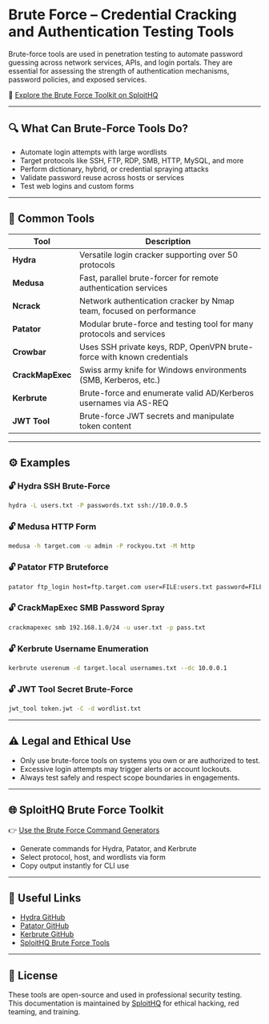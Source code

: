 # Brute Force – Credential Cracking and Authentication Testing Tools

Brute-force tools are used in penetration testing to automate password guessing across network services, APIs, and login portals. They are essential for assessing the strength of authentication mechanisms, password policies, and exposed services.

🔗 [Explore the Brute Force Toolkit on SploitHQ](https://sploithq.com/brute-force)

---

## 🔍 What Can Brute-Force Tools Do?

- Automate login attempts with large wordlists
- Target protocols like SSH, FTP, RDP, SMB, HTTP, MySQL, and more
- Perform dictionary, hybrid, or credential spraying attacks
- Validate password reuse across hosts or services
- Test web logins and custom forms

---

## 🧰 Common Tools

| Tool            | Description                                                               |
|------------------|---------------------------------------------------------------------------|
| **Hydra**        | Versatile login cracker supporting over 50 protocols                      |
| **Medusa**       | Fast, parallel brute-forcer for remote authentication services            |
| **Ncrack**       | Network authentication cracker by Nmap team, focused on performance       |
| **Patator**      | Modular brute-force and testing tool for many protocols and services      |
| **Crowbar**      | Uses SSH private keys, RDP, OpenVPN brute-force with known credentials    |
| **CrackMapExec** | Swiss army knife for Windows environments (SMB, Kerberos, etc.)           |
| **Kerbrute**     | Brute-force and enumerate valid AD/Kerberos usernames via AS-REQ          |
| **JWT Tool**     | Brute-force JWT secrets and manipulate token content                      |

---

## ⚙️ Examples

### 🔓 Hydra SSH Brute-Force
```bash
hydra -L users.txt -P passwords.txt ssh://10.0.0.5
```

### 🔓 Medusa HTTP Form
```bash
medusa -h target.com -u admin -P rockyou.txt -M http
```

### 🔓 Patator FTP Bruteforce
```bash
patator ftp_login host=ftp.target.com user=FILE:users.txt password=FILE:pass.txt -x ignore:mesg='Login incorrect'
```

### 🔓 CrackMapExec SMB Password Spray
```bash
crackmapexec smb 192.168.1.0/24 -u user.txt -p pass.txt
```

### 🔓 Kerbrute Username Enumeration
```bash
kerbrute userenum -d target.local usernames.txt --dc 10.0.0.1
```

### 🔓 JWT Tool Secret Brute-Force
```bash
jwt_tool token.jwt -C -d wordlist.txt
```

---

## ⚠️ Legal and Ethical Use

- Only use brute-force tools on systems you own or are authorized to test.
- Excessive login attempts may trigger alerts or account lockouts.
- Always test safely and respect scope boundaries in engagements.

---

## 🌐 SploitHQ Brute Force Toolkit

👉 [Use the Brute Force Command Generators](https://sploithq.com/brute-force)

- Generate commands for Hydra, Patator, and Kerbrute
- Select protocol, host, and wordlists via form
- Copy output instantly for CLI use

---

## 🔗 Useful Links

- [Hydra GitHub](https://github.com/vanhauser-thc/thc-hydra)
- [Patator GitHub](https://github.com/lanjelot/patator)
- [Kerbrute GitHub](https://github.com/ropnop/kerbrute)
- [SploitHQ Brute Force Tools](https://sploithq.com/brute-force)

---

## 📄 License

These tools are open-source and used in professional security testing.  
This documentation is maintained by [SploitHQ](https://sploithq.com) for ethical hacking, red teaming, and training.
